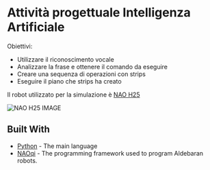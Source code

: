 # Attività progettuale Intelligenza Artificiale
Obiettivi:
  * Utilizzare il riconoscimento vocale 
  * Analizzare la frase e ottenere il comando da eseguire 
  * Creare una sequenza di operazioni con strips 
  * Eseguire il piano che strips ha creato
  
Il robot utilizzato per la simulazione è [NAO H25](http://doc.aldebaran.com/2-1/family/nao_h25/index_h25.html)

![NAO H25 IMAGE](https://i.pinimg.com/474x/58/05/a5/5805a56917ba866e4a1c13828f5ef0a5--humanoid-robot-robotics.jpg)

## Built With

* [Python](https://docs.python.org/2/) - The main language
* [NAOqi](http://doc.aldebaran.com/2-1/naoqi/index.html) - The programming framework used to program Aldebaran robots.

